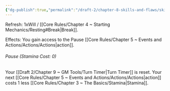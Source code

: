 ```yaml
---
{"dg-publish":true,"permalink":"/draft-2/chapter-8-skills-and-flaws/skill-list/will/rank-1/pause/"}
---
```


Refresh: 1xWill / [[Core Rules/Chapter 4 ~ Starting Mechanics/Resting#Break\|Break]].

Effects:
You gain access to the Pause [[Core Rules/Chapter 5 ~ Events and Actions/Actions/Actions\|action]].

###### Pause (Stamina Cost: 0)
Your [[Draft 2/Chapter 9 ~ GM Tools/Turn Timer\|Turn Timer]] is reset.
Your next [[Core Rules/Chapter 5 ~ Events and Actions/Actions/Actions\|action]] costs 1 less [[Core Rules/Chapter 3 ~ The Basics/Stamina\|Stamina]].